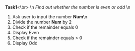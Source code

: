 **Task1**<\br>
\n
*Find out whether the number is even or odd*
\n
1. Ask user to input the number **Num**\n
2. Divide the number **Num** by 2
3. Check if the remainder equals 0
4. Display Even
5. Check if the remainder equals > 0
6. Display Odd
